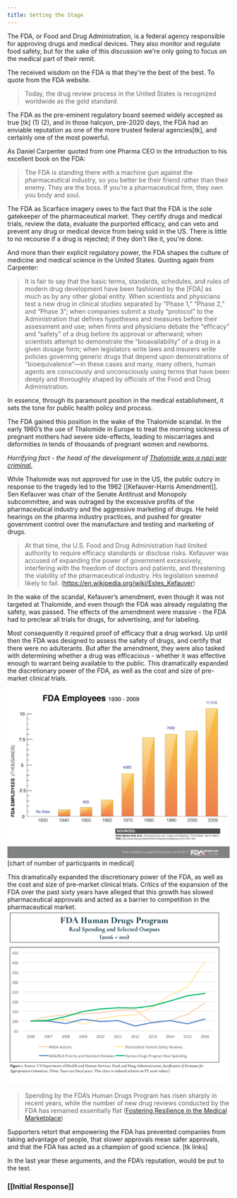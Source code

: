 ```yaml
---
title: Setting the Stage
---
```




The FDA, or Food and Drug Administration, is a federal agency responsible for approving drugs and medical devices. They also monitor and regulate food safety, but for the sake of this discussion we're only going to focus on the medical part of their remit.

The received wisdom on the FDA is that they're the best of the best. To quote from the FDA website.

> Today, the drug review process in the United States is recognized worldwide as the gold standard.

The FDA as the pre-eminent regulatory board seemed widely accepted as true [tk] (1) (2), and in those halcyon, pre-2020 days, the FDA had an enviable reputation as one of the more trusted federal agencies[tk], and certainly one of the most powerful.

As Daniel Carpenter quoted from one Pharma CEO in the introduction to his excellent book on the FDA:

> The FDA is standing there with a machine gun against the pharmaceutical industry, so you better be their friend rather than their enemy. They are the boss. If you’re a pharmaceutical firm, they own you body and soul.

The FDA as Scarface imagery owes to the fact that the FDA is the sole gatekeeper of the pharmaceutical market. They certify drugs and medical trials, review the data, evaluate the purported efficacy, and can veto and prevent any drug or medical device from being sold in the US. There is little to no recourse if a drug is rejected; if they don't like it, you're done.

And more than their explicit regulatory power, the FDA shapes the culture of medicine and medical science in the United States. Quoting again from Carpenter:

> It is fair to say that the basic terms, standards, schedules, and rules of modern drug development have been fashioned by the [FDA] as much as by any other global entity. When scientists and physicians test a new drug in clinical studies separated by “Phase 1,” “Phase 2,” and “Phase 3”; when companies submit a study “protocol” to the Administration that defines hypotheses and measures before their assessment and use; when firms and physicians debate the “efficacy” and “safety” of a drug before its approval or afterward; when scientists attempt to demonstrate the “bioavailability” of a drug in a given dosage form; when legislators write laws and insurers write policies governing generic drugs that depend upon demonstrations of “bioequivalence”—in these cases and many, many others, human agents are consciously and unconsciously using terms that have been deeply and thoroughly shaped by officials of the Food and Drug Administration.

In essence, through its paramount position in the medical establishment, it sets the tone for public health policy and process.

The FDA gained this position in the wake of the Thalomide scandal. In the early 1960’s the use of Thalomide in Europe to treat the morning sickness of pregnant mothers had severe side-effects, leading to miscarriages and deformities in tends of thousands of pregnant women and newborns. 

 _Horrifying fact - the head of the development of [Thalomide was a nazi war criminal.](https://blogs.scientificamerican.com/molecules-to-medicine/from-the-holocaust-to-thalidomide-a-nazi-legacy/)_

While Thalomide was not approved for use in the US, the public outcry in response to the tragedy led to the 1962 [[Kefauver-Harris Amendment]]. Sen Kefauver was chair of the Senate Antitrust and Monopoly subcommittee, and was outraged by the excessive profits of the pharmaceutical industry and the aggressive marketing of drugs. He held hearings on the pharma industry practices, and pushed for greater government control over the manufacture and testing and marketing of drugs.

> At that time, the U.S. Food and Drug Administration had limited authority to require efficacy standards or disclose risks. Kefauver was accused of expanding the power of government excessively, interfering with the freedom of doctors and patients, and threatening the viability of the pharmaceutical industry. His legislation seemed likely to fail. (https://en.wikipedia.org/wiki/Estes_Kefauver)

In the wake of the scandal, Kefauver’s amendment, even though it was not targeted at Thalomide, and even though the FDA was already regulating the safety, was passed. The effects of the amendment were massive - the FDA had to preclear all trials for drugs, for advertising, and for labeling. 

Most consequently it required proof of efficacy that a drug worked. Up until then the FDA was designed to assess the safety of drugs, and certify that there were no adulterants. But after the amendment, they were also tasked with determining whether a drug was efficacious - whether it was effective enough to warrant being available to the public. This dramatically expanded the discretionary power of the FDA, as well as the cost and size of pre-market clinical trials.


![](assets/FDA-Spending-and-Employees-History-Chart-021.png)
[chart of number of participants in medical]

This dramatically expanded the discretionary power of the FDA, as well as the cost and size of pre-market clinical trials.
Critics of the expansion of the FDA over the past sixty years have alleged that this growth has slowed pharmaceutical approvals and acted as a barrier to competition in the pharmaceutical market.
![](assets/spending-outputs.png)
> Spending by the FDA’s Human Drugs Program has risen sharply in recent years, while the number of new drug reviews conducted by the FDA has remained essentially flat ([Fostering Resilience in the Medical Marketplace](https://www.niskanencenter.org/wp-content/uploads/old_uploads/2018/07/Fostering-Resilience-in-the-Medical-Marketplace.pdf))

Supporters retort that empowering the FDA has prevented companies from taking advantage of people, that slower approvals mean safer approvals, and that the FDA has acted as a champion of good science. [tk links]

In the last year these arguments, and the FDA’s reputation, would be put to the test.

### [[Initial Response]]